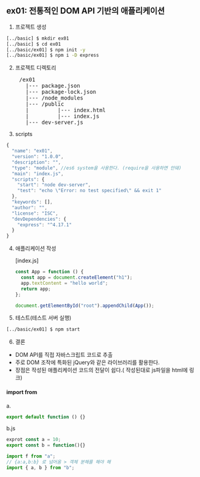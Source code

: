 ## ex01: 전통적인 DOM API 기반의 애플리케이션

1. 프로젝트 생성

```bash
[../basic] $ mkdir ex01
[../basic] $ cd ex01
[../basic/ex01] $ npm init -y
[../basic/ex01] $ npm i -D express

```

2. 프로젝트 디렉토리

<pre>
    /ex01
      |--- package.json
      |--- package-lock.json
      |--- /node_modules
      |--- /public
      |         |--- index.html
      |         |--- index.js
      |--- dev-server.js
</pre>

3. scripts

```javascript
{
  "name": "ex01",
  "version": "1.0.0",
  "description": "",
  "type": "module", //es6 system을 사용한다. (require을 사용하면 안돼)
  "main": "index.js",
  "scripts": {
    "start": "node dev-server",
    "test": "echo \"Error: no test specified\" && exit 1"
  },
  "keywords": [],
  "author": "",
  "license": "ISC",
  "devDependencies": {
    "express": "^4.17.1"
  }
}
```

4. 애플리케이션 작성

   [index.js]

   ```javascript
   const App = function () {
     const app = document.createElement("h1");
     app.textContent = "hello world";
     return app;
   };

   document.getElementById("root").appendChild(App());
   ```

5. 테스트(테스트 서버 실행)

```bash
[../basic/ex01] $ npm start
```

6. 결론

- DOM API를 직접 자바스크립트 코드로 추출
- 주로 DOM 조작에 특화된 jQuery와 같은 라이브러리를 활용한다.
- 장점은 작성된 애플리케이션 코드의 전달이 쉽다.( 작성된대로 js파일을 html에 링크)

#### import from

a.

```javascript
export default function () {}
```

b.js

```javascript
exprot const a = 10;
export const b = function(){}
```

```javascript
import f from "a";
// {a:a,b:b} 로 넘어옴 > 객체 분해를 해야 해
import { a, b } from "b";
```
